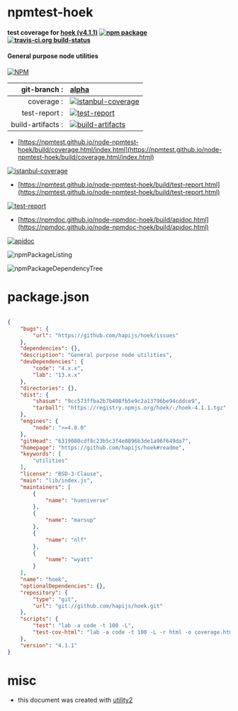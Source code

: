 # npmtest-hoek

#### test coverage for  [hoek (v4.1.1)](https://github.com/hapijs/hoek#readme)  [![npm package](https://img.shields.io/npm/v/npmtest-hoek.svg?style=flat-square)](https://www.npmjs.org/package/npmtest-hoek) [![travis-ci.org build-status](https://api.travis-ci.org/npmtest/node-npmtest-hoek.svg)](https://travis-ci.org/npmtest/node-npmtest-hoek)

#### General purpose node utilities

[![NPM](https://nodei.co/npm/hoek.png?downloads=true&downloadRank=true&stars=true)](https://www.npmjs.com/package/hoek)

| git-branch : | [alpha](https://github.com/npmtest/node-npmtest-hoek/tree/alpha)|
|--:|:--|
| coverage : | [![istanbul-coverage](https://npmtest.github.io/node-npmtest-hoek/build/coverage.badge.svg)](https://npmtest.github.io/node-npmtest-hoek/build/coverage.html/index.html)|
| test-report : | [![test-report](https://npmtest.github.io/node-npmtest-hoek/build/test-report.badge.svg)](https://npmtest.github.io/node-npmtest-hoek/build/test-report.html)|
| build-artifacts : | [![build-artifacts](https://npmtest.github.io/node-npmtest-hoek/glyphicons_144_folder_open.png)](https://github.com/npmtest/node-npmtest-hoek/tree/gh-pages/build)|

- [https://npmtest.github.io/node-npmtest-hoek/build/coverage.html/index.html](https://npmtest.github.io/node-npmtest-hoek/build/coverage.html/index.html)

[![istanbul-coverage](https://npmtest.github.io/node-npmtest-hoek/build/screenCapture.buildCi.browser.%252Ftmp%252Fbuild%252Fcoverage.lib.html.png)](https://npmtest.github.io/node-npmtest-hoek/build/coverage.html/index.html)

- [https://npmtest.github.io/node-npmtest-hoek/build/test-report.html](https://npmtest.github.io/node-npmtest-hoek/build/test-report.html)

[![test-report](https://npmtest.github.io/node-npmtest-hoek/build/screenCapture.buildCi.browser.%252Ftmp%252Fbuild%252Ftest-report.html.png)](https://npmtest.github.io/node-npmtest-hoek/build/test-report.html)

- [https://npmdoc.github.io/node-npmdoc-hoek/build/apidoc.html](https://npmdoc.github.io/node-npmdoc-hoek/build/apidoc.html)

[![apidoc](https://npmdoc.github.io/node-npmdoc-hoek/build/screenCapture.buildCi.browser.%252Ftmp%252Fbuild%252Fapidoc.html.png)](https://npmdoc.github.io/node-npmdoc-hoek/build/apidoc.html)

![npmPackageListing](https://npmtest.github.io/node-npmtest-hoek/build/screenCapture.npmPackageListing.svg)

![npmPackageDependencyTree](https://npmtest.github.io/node-npmtest-hoek/build/screenCapture.npmPackageDependencyTree.svg)



# package.json

```json

{
    "bugs": {
        "url": "https://github.com/hapijs/hoek/issues"
    },
    "dependencies": {},
    "description": "General purpose node utilities",
    "devDependencies": {
        "code": "4.x.x",
        "lab": "13.x.x"
    },
    "directories": {},
    "dist": {
        "shasum": "9cc573ffba2b7b408fb5e9c2a13796be94cddce9",
        "tarball": "https://registry.npmjs.org/hoek/-/hoek-4.1.1.tgz"
    },
    "engines": {
        "node": ">=4.0.0"
    },
    "gitHead": "6319080cdf8c23b5c3f4e8896b3de1a96f649da7",
    "homepage": "https://github.com/hapijs/hoek#readme",
    "keywords": [
        "utilities"
    ],
    "license": "BSD-3-Clause",
    "main": "lib/index.js",
    "maintainers": [
        {
            "name": "hueniverse"
        },
        {
            "name": "marsup"
        },
        {
            "name": "nlf"
        },
        {
            "name": "wyatt"
        }
    ],
    "name": "hoek",
    "optionalDependencies": {},
    "repository": {
        "type": "git",
        "url": "git://github.com/hapijs/hoek.git"
    },
    "scripts": {
        "test": "lab -a code -t 100 -L",
        "test-cov-html": "lab -a code -t 100 -L -r html -o coverage.html"
    },
    "version": "4.1.1"
}
```



# misc
- this document was created with [utility2](https://github.com/kaizhu256/node-utility2)
